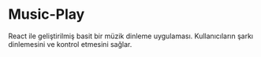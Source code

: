# Music-Play
React ile geliştirilmiş basit bir müzik dinleme uygulaması. Kullanıcıların şarkı dinlemesini ve kontrol etmesini sağlar.
